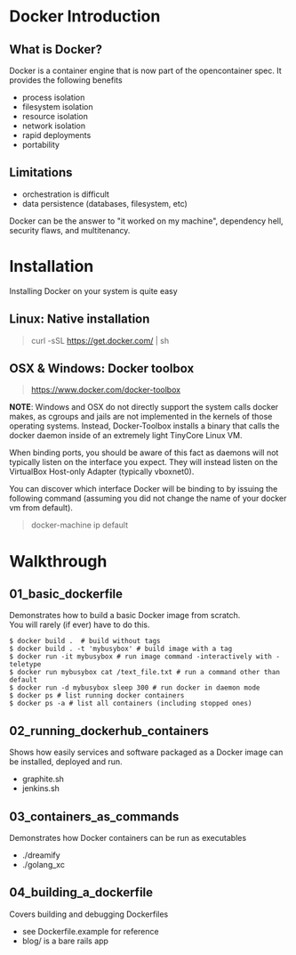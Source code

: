 # Docker Introduction

## What is Docker?
Docker is a container engine that is now part of the opencontainer spec. It
provides the following benefits
* process isolation
* filesystem isolation
* resource isolation
* network isolation
* rapid deployments
* portability

## Limitations
* orchestration is difficult
* data persistence (databases, filesystem, etc)

Docker can be the answer to "it worked on my machine", dependency hell,
security flaws, and multitenancy.

# Installation
Installing Docker on your system is quite easy

## Linux: Native installation
>curl -sSL https://get.docker.com/ | sh

## OSX & Windows: Docker toolbox
>https://www.docker.com/docker-toolbox

**NOTE**: Windows and OSX do not directly support the system calls docker 
makes, as cgroups and jails are not implemented in the kernels of those
operating systems. Instead, Docker-Toolbox installs a binary that calls
the docker daemon inside of an extremely light TinyCore Linux VM.

When binding ports, you should be aware of this fact as daemons will not
typically listen on the interface you expect. They will instead listen on
the VirtualBox Host-only Adapter (typically vboxnet0).

You can discover which interface Docker will be binding to by issuing the
following command (assuming you did not change the name of your docker vm
from default).

>docker-machine ip default


# Walkthrough

## 01_basic_dockerfile
Demonstrates how to build a basic Docker image from scratch.  
You will rarely (if ever) have to do this.
```
$ docker build .  # build without tags
$ docker build . -t 'mybusybox' # build image with a tag
$ docker run -it mybusybox # run image command -interactively with -teletype
$ docker run mybusybox cat /text_file.txt # run a command other than default
$ docker run -d mybusybox sleep 300 # run docker in daemon mode
$ docker ps # list running docker containers
$ docker ps -a # list all containers (including stopped ones)
```

## 02_running_dockerhub_containers
Shows how easily services and software packaged as a Docker image can be 
installed, deployed and run.
* graphite.sh
* jenkins.sh

## 03_containers_as_commands
Demonstrates how Docker containers can be run as executables
* ./dreamify
* ./golang_xc

## 04_building_a_dockerfile
Covers building and debugging Dockerfiles
* see Dockerfile.example for reference
* blog/ is a bare rails app
